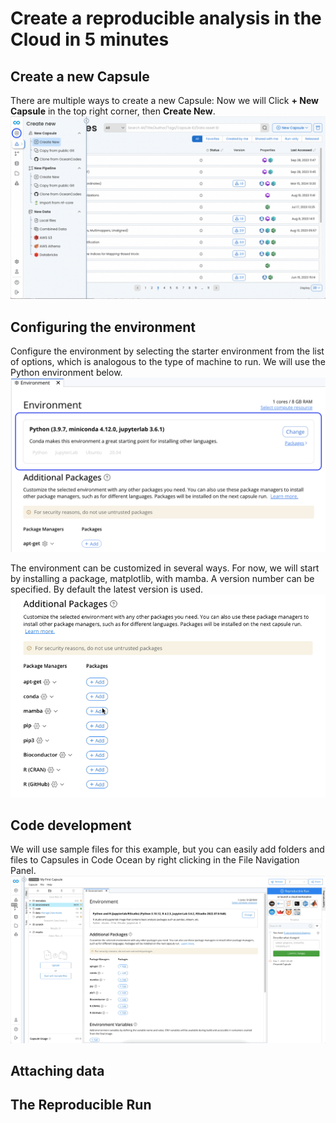 # Create a reproducible analysis in the Cloud in 5 minutes

## Create a new Capsule
There are multiple ways to create a new Capsule: 
Now we will Click __+ New Capsule__ in the top right corner, then __Create New__.
![png](images/create-new.png)

## Configuring the environment
Configure the environment by selecting the starter environment from the list of options, which is analogous to the type of machine to run.  We will use the Python  environment below.
![png](images/choose-envt.png)

The environment can be customized in several ways.  For now, we will start by installing a package, matplotlib, with mamba. A version number can be specified. By default the latest version is used.
![gif](images/matplotlib.gif)

## Code development 
We will use sample files for this example, but you can easily add folders and files to Capsules in Code Ocean by right clicking in the File Navigation Panel. 
![gif](images/sample-files.gif)
 
## Attaching data 

## The Reproducible Run 